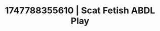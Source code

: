 ---
categories:
- ASMR tingles
- Pinay
- Sapphic desires
- Modest MILF
- Erotic hair pulling
image: /assets/images/1747788355610.jpg
layout: post
seo:
  description: Featured content with exclusive Scat Fetish, ABDL Play. HD images available.
  keywords: Scat Fetish, ABDL Play
  og_image: /assets/images/1747788355610.jpg
  schema_type: VisualArtwork
tags:
- '#1747788355610'
- Scat Fetish
- ABDL Play
title: 1747788355610 | Scat Fetish ABDL Play
---